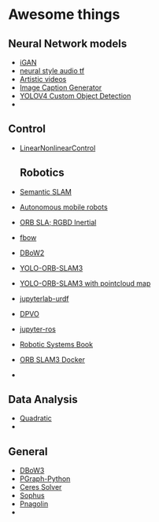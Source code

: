 # Awesome things
## Neural Network models
* [iGAN](https://github.com/mnielsen/iGAN)
* [neural style audio tf](https://github.com/DmitryUlyanov/neural-style-audio-tf)
* [Artistic videos](https://github.com/manuelruder/artistic-videos)
* [Image Caption Generator](https://github.com/dabasajay/Image-Caption-Generator)
* [YOLOV4 Custom Object Detection](https://github.com/clivan/YOLOV4-Custom-Object-Detection)
* 

## Control
* [LinearNonlinearControl](https://github.com/Shunichi09/PythonLinearNonlinearControl)

  ## Robotics
* [Semantic SLAM](https://github.com/floatlazer/semantic_slam)
* [Autonomous mobile robots](https://github.com/jdgalviss/autonomous_mobile_robot)
* [ORB SLA; RGBD Inertial](https://github.com/xiefei2929/ORB_SLAM3-RGBD-Inertial)
* [fbow](https://github.com/rmsalinas/fbow)
* [DBoW2](https://github.com/dorian3d/DBoW2)
* [YOLO-ORB-SLAM3](https://github.com/YWL0720/YOLO_ORB_SLAM3)
* [YOLO-ORB-SLAM3 with pointcloud map](https://github.com/YWL0720/YOLO_ORB_SLAM3_with_pointcloud_map)
* [jupyterlab-urdf](https://github.com/jupyter-robotics/jupyterlab-urdf)
* [DPVO](https://github.com/princeton-vl/DPVO)
* [jupyter-ros](https://github.com/ihuicatl/jupyter-ros)
* [Robotic Systems Book](https://github.com/krishauser/RoboticSystemsBook)
* [ORB SLAM3 Docker](https://github.com/IslamAAli/ORB_SLAM3_docker)
* 

## Data Analysis
* [Quadratic](https://github.com/quadratichq/quadratic)
* 

  
## General
* [DBoW3](https://github.com/rmsalinas/DBow3)
* [PGraph-Python](https://github.com/petercorke/pgraph-python)
* [Ceres Solver](https://github.com/ceres-solver/ceres-solver)
* [Sophus](https://github.com/strasdat/Sophus)
* [Pnagolin](https://github.com/stevenlovegrove/Pangolin)
* 
